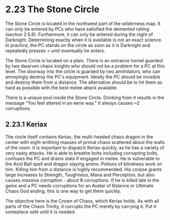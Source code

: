 # 2.23 The Stone Circle

The Stone Circle is located in the northwest part of the wilderness map. It can only be 
entered by PCs who have satisfied the demented ratling (section 2.5.8). Furthermore, it can 
only be entered during the night of Darknight. Determining exactly when it is available is 
not an exact science. In practice, the PC stands on the circle as soon as it is Darknight 
and repeatedly presses > until eventually he enters.

The Stone Circle is located on a plain. There is an entrance tunnel guarded by two dwarven 
chaos knights who should not be a problem for a PC at this level. The doorway into the 
circle is guarded by two annihilators, who can annoyingly destroy the PC's equipment. 
Ideally the PC should be invisible and destroy them from a distance. The alternative should 
be to hit them as hard as possible with the best melee attack available.

There is a unique pool inside the Stone Circle.  Drinking from it results in the 
message "You feel altered in an eerie way."  It always causes ~2 corruptions.

## 2.23.1 Keriax

The circle itself contains Keriax, the multi-headed chaos dragon in the center with eight 
writhing masses of primal chaos scattered about the walls of the room. It is important to 
dispatch Keriax quickly, as he has a variety of very nasty attacks. He is able to breathe 
bolts including corrupting bolts, confuses the PC and drains stats if engaged in melee. He 
is vulnerable to the Acid Ball spell and dragon slaying ammo. Potions of blindness work on 
him. Killing him from a distance is highly recommended. His corpse grants large increases 
to Strength, Toughness, Mana and Perception, but also causes *massive* corruption - about 
8 corruptions. If he is killed late in the game and a PC needs corruptions for an Avatar 
of Balance or Ultimate Chaos God ending, this is one way to get them quickly.

The objective here is the Crown of Chaos, which Keriax holds. As with all parts of the 
Chaos Trinity, it corrupts the PC merely by carrying it. Put it someplace safe until it is 
needed.

